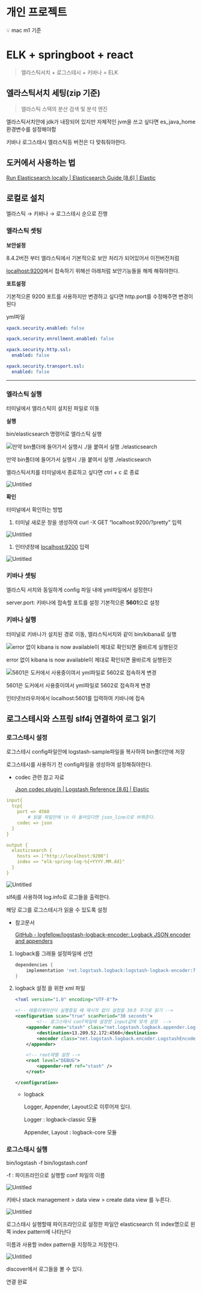 # 개인 프로젝트

<aside>
💡 mac m1 기준

</aside>

# ELK + springboot + react

> 엘라스틱서치 + 로그스테시 + 키바나 = ELK
> 

## 엘라스틱서치 세팅(zip 기준)

> 엘라스틱 스텍의 분산 검색 및 분석 엔진
> 

엘라스틱서치안에 jdk가 내장되어 있지만 자체적인 jvm을 쓰고 싶다면 es_java_home 환경변수를 설정해야함

키바나 로그스태시 엘라스틱등 버전은 다 맞춰줘야한다.

## 도커에서 사용하는 법

[Run Elasticsearch locally | Elasticsearch Guide [8.6] | Elastic](https://www.elastic.co/guide/en/elasticsearch/reference/current/run-elasticsearch-locally.html)

## 로컬로 설치

엘라스틱 → 키바나 → 로그스테시 순으로 진행

### **엘라스틱 셋팅**

**보안설정**

8.4.2버전 부터 엘라스틱에서 기본적으로 보안 처리가 되어있어서 이전버전처럼 

[localhost:9200](http://localhost)에서 접속하기 위해선 아래처럼 보안기능들을 해제 해줘야한다.

**포트설정**

기본적으론 9200 포트를 사용하지만 변경하고 싶다면 http.port를 수정해주면 변경이 된다

yml파일 

```yaml
xpack.security.enabled: false

xpack.security.enrollment.enabled: false

xpack.security.http.ssl:
  enabled: false

xpack.security.transport.ssl:
  enabled: false

```

---

### **엘라스틱 실행**

터미널에서 엘라스틱이 설치된 파일로 이동

**실행**

bin/elasticsearch 명령어로 엘라스틱 실행

![만약 bin폴더에 들어가서 실행시 ./을 붙여서 실행 ./elasticsearch](%E1%84%80%E1%85%A2%E1%84%8B%E1%85%B5%E1%86%AB%20%E1%84%91%E1%85%B3%E1%84%85%E1%85%A9%E1%84%8C%E1%85%A6%E1%86%A8%E1%84%90%E1%85%B3%2035b9c192d48b4a40a5cf9e4c2d4208c2/Untitled.png)

만약 bin폴더에 들어가서 실행시 ./을 붙여서 실행 ./elasticsearch

엘라스틱서치를 터미널에서 종료하고 싶다면 ctrl + c 로 종료

![Untitled](%E1%84%80%E1%85%A2%E1%84%8B%E1%85%B5%E1%86%AB%20%E1%84%91%E1%85%B3%E1%84%85%E1%85%A9%E1%84%8C%E1%85%A6%E1%86%A8%E1%84%90%E1%85%B3%2035b9c192d48b4a40a5cf9e4c2d4208c2/Untitled%201.png)

**확인**

터미널에서 확인하는 방법

1. 터미널 새로운 창을 생성하여 curl -X GET “localhost:9200/?pretty” 입력

![Untitled](%E1%84%80%E1%85%A2%E1%84%8B%E1%85%B5%E1%86%AB%20%E1%84%91%E1%85%B3%E1%84%85%E1%85%A9%E1%84%8C%E1%85%A6%E1%86%A8%E1%84%90%E1%85%B3%2035b9c192d48b4a40a5cf9e4c2d4208c2/Untitled%202.png)

1. 인터넷창에 [localhost:9200](http://localhost:9200) 입력

![Untitled](%E1%84%80%E1%85%A2%E1%84%8B%E1%85%B5%E1%86%AB%20%E1%84%91%E1%85%B3%E1%84%85%E1%85%A9%E1%84%8C%E1%85%A6%E1%86%A8%E1%84%90%E1%85%B3%2035b9c192d48b4a40a5cf9e4c2d4208c2/Untitled%203.png)

### 키바나 셋팅

엘라스틱 서치와 동일하게 config 파일 내에 yml파일에서 설정한다

server.port: 키바나에 접속할 포트를 설정 기본적으론 **5601**으로 설정

### 키바나 실행

터미널로 키바나가 설치된 경로 이동, 엘라스틱서치와 같이 bin/kibana로 실행

![error 없이 kibana is now available이 제대로 확인되면 올바르게 실행된것 ](%E1%84%80%E1%85%A2%E1%84%8B%E1%85%B5%E1%86%AB%20%E1%84%91%E1%85%B3%E1%84%85%E1%85%A9%E1%84%8C%E1%85%A6%E1%86%A8%E1%84%90%E1%85%B3%2035b9c192d48b4a40a5cf9e4c2d4208c2/Untitled%204.png)

error 없이 kibana is now available이 제대로 확인되면 올바르게 실행된것 

![5601은 도커에서 사용중이여서 yml파일로 5602로 접속하게 변경](%E1%84%80%E1%85%A2%E1%84%8B%E1%85%B5%E1%86%AB%20%E1%84%91%E1%85%B3%E1%84%85%E1%85%A9%E1%84%8C%E1%85%A6%E1%86%A8%E1%84%90%E1%85%B3%2035b9c192d48b4a40a5cf9e4c2d4208c2/Untitled%205.png)

5601은 도커에서 사용중이여서 yml파일로 5602로 접속하게 변경

인터넷브라우저에서 localhost:5601를 입력하여 키바나에 접속

## 로그스테시와 스프링 slf4j 연결하여 로그 읽기

### 로그스테시 설정

로그스테시 config파일안에 logstash-sample파일을 복사하여 bin폴더안에 저장

로그스테시를 사용하기 전 config파일을 생성하여 설정해줘야한다.

- codec 관련 참고 자료
    
    [Json codec plugin | Logstash Reference [8.6] | Elastic](https://www.elastic.co/guide/en/logstash/current/plugins-codecs-json.html)
    

```yaml
input{
  tcp{
    port => 4560
		# 읽을 파일안에 \n 이 들어있다면 json_line으로 바꿔준다.
    codec => json
  }
}

output {
  elasticsearch {
    hosts => ["http://localhost:9200"]
    index => "elk-spring-log-%{+YYYY.MM.dd}"
  }
}
```

![Untitled](%E1%84%80%E1%85%A2%E1%84%8B%E1%85%B5%E1%86%AB%20%E1%84%91%E1%85%B3%E1%84%85%E1%85%A9%E1%84%8C%E1%85%A6%E1%86%A8%E1%84%90%E1%85%B3%2035b9c192d48b4a40a5cf9e4c2d4208c2/Untitled%206.png)

slf4j를 사용하여 log.info로 로그들을 출력한다.

해당 로그를 로그스테시가 읽을 수 있도록 설정

- 참고문서
    
    [GitHub - logfellow/logstash-logback-encoder: Logback JSON encoder and appenders](https://github.com/logfellow/logstash-logback-encoder#tcp-appenders)
    
1. logback를 그래들 설정파일에 선언
    
    ```groovy
    dependencies {
        implementation 'net.logstash.logback:logstash-logback-encoder:7.2'
    }
    ```
    
2. logback 설정 을 위한 xml 파일
    
    ```xml
    <?xml version="1.0" encoding="UTF-8"?>
    
    <!-- 애플리케이션이 실행중일 떄 재시작 없이 설정을 30초 주기로 읽기 -->
    <configuration scan="true" scanPeriod="30 seconds">
    		<!-- 로그스태시 conf파일에 설정한 input값에 맞게 설정  -->
        <appender name="stash" class="net.logstash.logback.appender.LogstashTcpSocketAppender">
            <destination>13.209.52.172:4560</destination>
            <encoder class="net.logstash.logback.encoder.LogstashEncoder"></encoder>
        </appender>
    
        <!-- root레벨 설정 -->
        <root level="DEBUG">
            <appender-ref ref="stash" />
        </root>
    
    </configuration>
    ```
    
    - logback
        
        Logger, Appender, Layout으로 이루어져 있다.
        
        Logger : logback-classic 모듈
        
        Appender, Layout : logback-core 모듈
        

### 로그스태시 실행

bin/logstash -f bin/logstash.conf

-f : 파이프라인으로 실행할 conf 파일의 이름

![Untitled](%E1%84%80%E1%85%A2%E1%84%8B%E1%85%B5%E1%86%AB%20%E1%84%91%E1%85%B3%E1%84%85%E1%85%A9%E1%84%8C%E1%85%A6%E1%86%A8%E1%84%90%E1%85%B3%2035b9c192d48b4a40a5cf9e4c2d4208c2/Untitled%207.png)

키바나 stack management > data view > create data view 를 누른다.

![Untitled](%E1%84%80%E1%85%A2%E1%84%8B%E1%85%B5%E1%86%AB%20%E1%84%91%E1%85%B3%E1%84%85%E1%85%A9%E1%84%8C%E1%85%A6%E1%86%A8%E1%84%90%E1%85%B3%2035b9c192d48b4a40a5cf9e4c2d4208c2/Untitled%208.png)

로그스태시 실행할때 파이프라인으로 설정한 파일안 elasticsearch 의 index명으로 왼쪽 index pattern에 나타난다

이름과 사용할 index pattern을 지정하고 저장한다.

![Untitled](%E1%84%80%E1%85%A2%E1%84%8B%E1%85%B5%E1%86%AB%20%E1%84%91%E1%85%B3%E1%84%85%E1%85%A9%E1%84%8C%E1%85%A6%E1%86%A8%E1%84%90%E1%85%B3%2035b9c192d48b4a40a5cf9e4c2d4208c2/Untitled%209.png)

discover에서 로그들을 볼 수 있다.

연결 완료